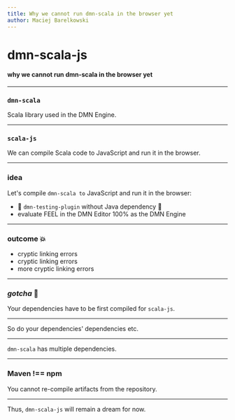 ```yaml
---
title: Why we cannot run dmn-scala in the browser yet
author: Maciej Barelkowski
---
```


# dmn-scala-js

#### why we cannot run dmn-scala in the browser yet

---

### `dmn-scala`

Scala library used in the DMN Engine.

---

### `scala-js`

We can compile Scala code to JavaScript and run it in the browser.

---

### idea

Let's compile `dmn-scala to` JavaScript and run it in the browser:

* :tada: `dmn-testing-plugin` without Java dependency :tada:
* evaluate FEEL in the DMN Editor 100% as the DMN Engine

---

### outcome :boom:

* cryptic linking errors
* cryptic linking errors
* more cryptic linking errors

---

### *gotcha* :shrug:

Your dependencies have to be first compiled for `scala-js`.

---

So do your dependencies' dependencies etc.

---

`dmn-scala` has multiple dependencies.

---

### Maven !== npm

You cannot re-compile artifacts from the repository.

---

Thus, `dmn-scala-js` will remain a dream for now.
